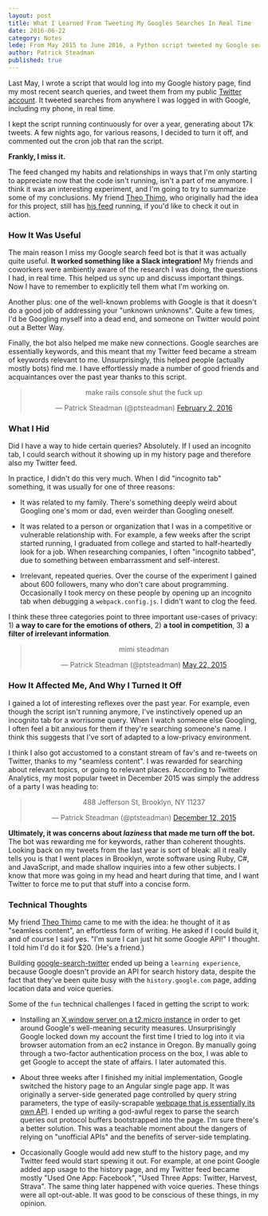 ```yaml
---
layout: post
title: What I Learned From Tweeting My Googles Searches In Real Time
date: 2016-06-22
category: Notes
lede: From May 2015 to June 2016, a Python script tweeted my Google search queries in real time.  Here's what I learned.
author: Patrick Steadman
published: true
---
```


Last May, I wrote a script that would log into my Google history page, find my
most recent search queries, and tweet them from my public [Twitter
account](https://twitter.com/ptsteadman).  It tweeted searches from anywhere
I was logged in with Google, including my phone, in real time.

I kept the script running continuously for over a year, generating about 17k
tweets.  A few nights ago, for various reasons, I decided to turn it off, and
commented out the cron job that ran the script.

__Frankly, I miss it.__

The feed changed my habits and relationships in ways that I'm only starting to
appreciate now that the code isn't running, isn't a part of me anymore.  I think
it was an interesting experiment, and I'm going to try to summarize some of my
conclusions.  My friend [Theo Thimo](https://twitter.com/theoooeooo), who
originally had the idea for this project, still has [his
feed](https://twitter.com/theo_search) running, if you'd like to check it out in
action.

### How It Was Useful

The main reason I miss my Google search feed bot is that it was actually quite
useful.  __It worked something like a Slack integration!__  My friends and
coworkers were ambiently aware of the research I was doing, the questions I had,
in real time.  This helped us sync up and discuss important things.  Now I have
to remember to explicitly tell them what I'm working on. 

Another plus: one of the well-known problems with Google is that it doesn't do a
good job of addressing your "unknown unknowns".  Quite a few times, I'd be
Googling myself into a dead end, and someone on Twitter would point out a Better
Way.

Finally, the bot also helped me make new connections.  Google searches are
essentially keywords, and this meant that my Twitter feed became a stream of
keywords relevant to me.  Unsurprisingly, this helped people (actually mostly
bots) find me.  I have effortlessly made a number of good friends and
acquaintances over the past year thanks to this script.

<center>
  <blockquote class="twitter-tweet" data-lang="en"><p lang="en" dir="ltr">make rails console shut the fuck up</p>&mdash; Patrick Steadman (@ptsteadman) <a href="https://twitter.com/ptsteadman/status/694337783565922304">February 2, 2016</a></blockquote>
</center>

### What I Hid

Did I have a way to hide certain queries?  Absolutely.  If I used an incognito
tab, I could search without it showing up in my history page and therefore also
my Twitter feed.

In practice, I didn't do this very much.  When I did "incognito tab" something,
it was usually for one of three reasons:

- It was related to my family.  There's something deeply weird about Googling
  one's mom or dad, even weirder than Googling oneself. 
  
- It was related to a person or organization that I was in a competitive or
  vulnerable relationship with.  For example, a few weeks after the script
  started running, I graduated from college and started to half-heartedly look
  for a job.  When researching companies, I often "incognito tabbed", due to
  something between embarrassment and self-interest.  

- Irrelevant, repeated queries.  Over the course of the experiment I gained
  about 600 followers, many who don't care about programming.  Occasionally I
  took mercy on these people by opening up an incognito tab when debugging a
  `webpack.config.js`.  I didn't want to clog the feed.

I think these three categories point to three important use-cases of privacy: 1)
__a way to care for the emotions of others__, 2) __a tool in competition__, 3)
__a filter of irrelevant information__.

<center>
  <blockquote class="twitter-tweet" data-lang="en"><p lang="ht" dir="ltr">mimi
  steadman</p>&mdash; Patrick Steadman (@ptsteadman) <a
  href="https://twitter.com/ptsteadman/status/601572021328216064">May 22,
  2015</a></blockquote>
</center>

### How It Affected Me, And Why I Turned It Off

I gained a lot of interesting reflexes over the past year.  For example, even
though the script isn't running anymore, I've instinctively opened up an
incognito tab for a worrisome query.  When I watch someone else Googling, I
often feel a bit anxious for them if they're searching someone's name.  I think
this suggests that I've sort of adapted to a low-privacy environment.

I think I also got accustomed to a constant stream of fav's and re-tweets on
Twitter, thanks to my "seamless content".  I was rewarded for searching about
relevant topics, or going to relevant places.  According to Twitter Analytics,
my most popular tweet in December 2015 was simply the address of a party I was
heading to:

<center>
  <blockquote class="twitter-tweet" data-lang="en"><p lang="en" dir="ltr">488 Jefferson St, Brooklyn, NY 11237</p>&mdash; Patrick Steadman (@ptsteadman) <a href="https://twitter.com/ptsteadman/status/675804340498464769">December 12, 2015</a></blockquote>
  <script async src="//platform.twitter.com/widgets.js" charset="utf-8"></script>
</center>

__Ultimately, it was concerns about _laziness_ that made me turn off the bot.__
The bot was rewarding me for keywords, rather than coherent thoughts.  Looking
back on my tweets from the last year is sort of bleak: all it really tells you
is that I went places in Brooklyn, wrote software using Ruby, C#, and
JavaScript, and made shallow inquiries into a few other subjects.  I know that
more was going in my head and heart during that time, and I want Twitter to
force me to put that stuff into a concise form.

### Technical Thoughts

My friend [Theo Thimo](https://twitter.com/theoooeooo) came to me with the idea:
he thought of it as "seamless content", an effortless form of writing.  He asked
if I could build it, and of course I said yes.  "I'm sure I can just hit some
Google API!" I thought.  I told him I'd do it for $20.  (He's a friend.)

Building
[google-search-twitter](https://github.com/ptsteadman/google-search-history)
ended up being a `learning experience`, because Google doesn't provide an API
for search history data, despite the fact that they've been quite busy with the
`history.google.com` page, adding location data and voice queries.

Some of the `fun` technical challenges I faced in getting the script to work:

- Installing an [X window server on a t2.micro
  instance](https://www.youtube.com/watch?v=ZNTJWs0U-1s) in order to get around
  Google's well-meaning security measures.  Unsurprisingly Google locked down my
  account the first time I tried to log into it via browser automation from an
  ec2 instance in Oregon.  By manually going through a two-factor authentication
  process on the box, I was able to get Google to accept the state of affairs.
  I later automated this.

- About three weeks after I finished my initial implementation, Google switched
  the history page to an Angular single page app.  It was originally a
  server-side generated page controlled by query string parameters, the type
  of easily-scrapable [webpage that is essentially its own API](https://xkcd.com/1481/). 
  I ended up writing a god-awful regex to parse the search queries out 
  protocol buffers bootstrapped into the page.  I'm sure there's a
  better solution.  This was a teachable moment about the dangers of relying on
  "unofficial APIs" and the benefits of server-side templating.

- Occasionally Google would add new stuff to the history page, and my Twitter
  feed would start spewing it out.  For example, at one point Google added app
  usage to the history page, and my Twitter feed became mostly "Used One App:
  Facebook", "Used Three Apps: Twitter, Harvest, Strava".  The same thing later
  happened with voice queries.  These things were all opt-out-able.  It was good
  to be conscious of these things, in my opinion.
